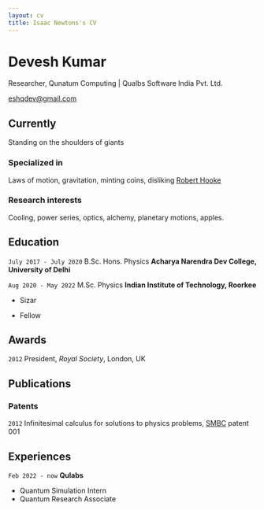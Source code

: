 ```yaml
---
layout: cv
title: Isaac Newtons's CV
---
```

# Devesh Kumar
Researcher, Qunatum Computing | Qualbs Software India Pvt. Ltd.

<div id="webaddress">
<a href="eshqdev@gmail.com">eshqdev@gmail.com</a>
</div>


## Currently

Standing on the shoulders of giants

### Specialized in

Laws of motion, gravitation, minting coins, disliking [Robert Hooke](http://en.wikipedia.org/wiki/Robert_Hooke)


### Research interests

Cooling, power series, optics, alchemy, planetary motions, apples.


## Education

`July 2017 - July 2020`
B.Sc. Hons. Physics
__Acharya Narendra Dev College, University of Delhi__

`Aug 2020 - May 2022`
M.Sc. Physics
__Indian Institute of Technology, Roorkee__

- Sizar

- Fellow


## Awards

`2012`
President, *Royal Society*, London, UK



## Publications

<!-- A list is also available [online](http://scholar.google.co.uk/citations?user=LTOTl0YAAAAJ) -->

### Patents

`2012`
Infinitesimal calculus for solutions to physics problems, [SMBC](http://www.techdirt.com/articles/20121011/09312820678/if-patents-had-been-around-time-newton.shtml) patent 001


## Experiences

`Feb 2022 - now`
__Qulabs__

- Quantum Simulation Intern
- Quantum Research Associate


<!-- ### Footer
Last updated: May 2023 | A template, in active editing-->

